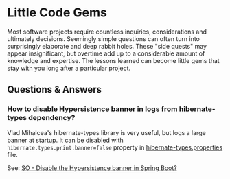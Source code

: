 # Little Code Gems

Most software projects require countless inquiries, considerations and ultimately decisions. Seemingly simple questions can often turn into surprisingly elaborate and deep rabbit holes. These "side quests" may appear insignificant, but overtime add up to a considerable amount of knowledge and expertise. The lessons learned can become little gems that stay with you long after a particular project. 

## Questions & Answers

### How to disable Hypersistence banner in logs from hibernate-types dependency?

Vlad Mihalcea's hibernate-types library is very useful, but logs a large banner at startup. It can be disabled with `hibernate.types.print.banner=false` property in [hibernate-types.properties](/src/main/resources/hibernate-types.properties) file.

See: [SO - Disable the Hypersistence banner in Spring Boot?](https://stackoverflow.com/questions/61118423/how-to-disable-the-hypersistence-banner-when-using-hibernate-types-52-in-spring)
